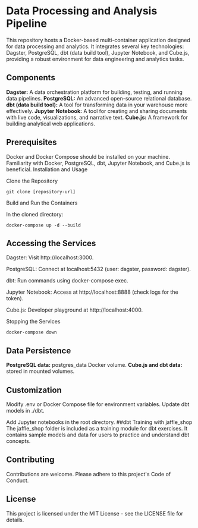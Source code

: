 # Data Processing and Analysis Pipeline

This repository hosts a Docker-based multi-container application designed for data processing and analytics. It integrates several key technologies: Dagster, PostgreSQL, dbt (data build tool), Jupyter Notebook, and Cube.js, providing a robust environment for data engineering and analytics tasks.

## Components
**Dagster:** A data orchestration platform for building, testing, and running data pipelines.
**PostgreSQL:** An advanced open-source relational database.
**dbt (data build tool):** A tool for transforming data in your warehouse more effectively.
**Jupyter Notebook:** A tool for creating and sharing documents with live code, visualizations, and narrative text.
**Cube.js:** A framework for building analytical web applications.

## Prerequisites
Docker and Docker Compose should be installed on your machine.
Familiarity with Docker, PostgreSQL, dbt, Jupyter Notebook, and Cube.js is beneficial.
Installation and Usage

Clone the Repository
```
git clone [repository-url]
```
Build and Run the Containers

In the cloned directory:
```
docker-compose up -d --build
```
## Accessing the Services

Dagster: Visit http://localhost:3000.

PostgreSQL: Connect at localhost:5432 (user: dagster, password: dagster).

dbt: Run commands using docker-compose exec.

Jupyter Notebook: Access at http://localhost:8888 (check logs for the token).

Cube.js: Developer playground at http://localhost:4000.

Stopping the Services
```
docker-compose down
```
## Data Persistence
**PostgreSQL data:** postgres_data Docker volume.
**Cube.js and dbt data:** stored in mounted volumes.

## Customization
Modify .env or Docker Compose file for environment variables.
Update dbt models in ./dbt.

Add Jupyter notebooks in the root directory.
##dbt Training with jaffle_shop
The jaffle_shop folder is included as a training module for dbt exercises. It contains sample models and data for users to practice and understand dbt concepts.

## Contributing
Contributions are welcome. Please adhere to this project's Code of Conduct.

## License
This project is licensed under the MIT License - see the LICENSE file for details.


